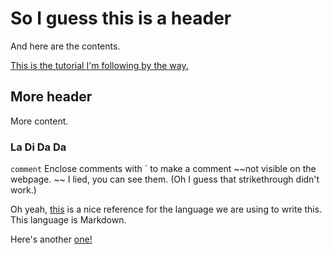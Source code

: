 # So I guess this is a header
And here are the contents.

[This is the tutorial I'm following by the way.](https://guides.github.com/features/pages/)

## More header
More content.

### La Di Da Da
`comment`
Enclose comments with \` to make a comment ~~not visible on the webpage. ~~
I lied, you can see them. (Oh I guess that strikethrough didn't work.)

Oh yeah, [this](https://github.com/adam-p/markdown-here/wiki/Markdown-Cheatsheet) is a nice reference for the language we are using to write this. This language is Markdown.

Here's another [one!](https://guides.github.com/features/mastering-markdown/)





